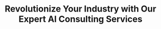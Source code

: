 ---
title: "Revolutionize Your Industry with Our Expert AI Consulting Services"

meta_title: "AI Consulting Services for Diverse Industries - Elevate Your Business with Cutting-Edge AI Solutions"

description: "Explore our AI consulting services tailored for various industries. At H TECH VIP, we specialize in integrating advanced artificial intelligence solutions across sectors such as healthcare, finance, retail, and more. Our team of AI experts empowers businesses to leverage the power of AI for enhanced decision-making, efficiency, and innovation. Discover how our customized AI strategies can transform your industry, drive growth, and give you a competitive edge. Connect with us to navigate the future of AI in your industry."
---